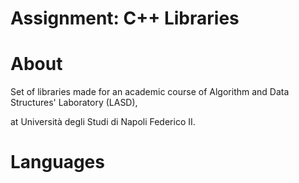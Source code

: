 # Assignment: C++ Libraries

# About
Set of libraries made for an academic course of Algorithm and Data Structures' Laboratory (LASD),

at Università degli Studi di Napoli Federico II.

# Languages

